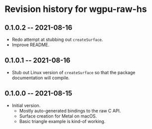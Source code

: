 # Revision history for wgpu-raw-hs

## 0.1.0.2 -- 2021-08-16

- Redo attempt at stubbing out `createSurface`.
- Improve README.

## 0.1.0.1 -- 2021-08-16

- Stub out Linux version of `createSurface` so that the package documentation
  will compile.

## 0.1.0.0 -- 2021-08-15

- Initial version. 
  - Mostly auto-generated bindings to the raw C API.
  - Surface creation for Metal on macOS.
  - Basic triangle example is kind-of working.
